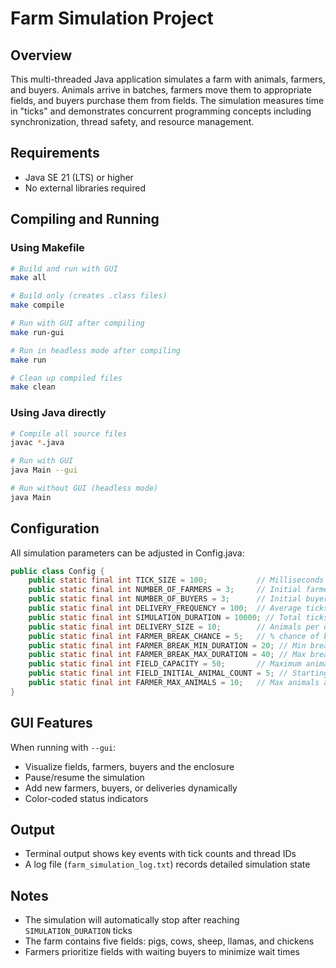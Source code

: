 # Farm Simulation Project

## Overview
This multi-threaded Java application simulates a farm with animals, farmers, and buyers. Animals arrive in batches, farmers move them to appropriate fields, and buyers purchase them from fields. The simulation measures time in "ticks" and demonstrates concurrent programming concepts including synchronization, thread safety, and resource management.

## Requirements
- Java SE 21 (LTS) or higher
- No external libraries required

## Compiling and Running

### Using Makefile
```bash
# Build and run with GUI
make all

# Build only (creates .class files)
make compile

# Run with GUI after compiling
make run-gui  

# Run in headless mode after compiling
make run

# Clean up compiled files
make clean
```

### Using Java directly
```bash
# Compile all source files
javac *.java

# Run with GUI
java Main --gui

# Run without GUI (headless mode)
java Main
```

## Configuration
All simulation parameters can be adjusted in Config.java:

```java
public class Config {
    public static final int TICK_SIZE = 100;           // Milliseconds per tick
    public static final int NUMBER_OF_FARMERS = 3;     // Initial farmer count
    public static final int NUMBER_OF_BUYERS = 3;      // Initial buyer count
    public static final int DELIVERY_FREQUENCY = 100;  // Average ticks between deliveries
    public static final int SIMULATION_DURATION = 10000; // Total ticks before ending
    public static final int DELIVERY_SIZE = 10;        // Animals per delivery
    public static final int FARMER_BREAK_CHANCE = 5;   // % chance of break each tick
    public static final int FARMER_BREAK_MIN_DURATION = 20; // Min break duration
    public static final int FARMER_BREAK_MAX_DURATION = 40; // Max break duration
    public static final int FIELD_CAPACITY = 50;       // Maximum animals per field
    public static final int FIELD_INITIAL_ANIMAL_COUNT = 5; // Starting animals per field
    public static final int FARMER_MAX_ANIMALS = 10;   // Max animals a farmer can carry
}
```

## GUI Features
When running with `--gui`:
- Visualize fields, farmers, buyers and the enclosure
- Pause/resume the simulation
- Add new farmers, buyers, or deliveries dynamically
- Color-coded status indicators

## Output
- Terminal output shows key events with tick counts and thread IDs
- A log file (`farm_simulation_log.txt`) records detailed simulation state

## Notes
- The simulation will automatically stop after reaching `SIMULATION_DURATION` ticks
- The farm contains five fields: pigs, cows, sheep, llamas, and chickens
- Farmers prioritize fields with waiting buyers to minimize wait times
